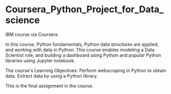 # Coursera_Python_Project_for_Data_science
IBM course via Coursera

In this course, Python fundamentals, Python data structures are applied, and working with data in Python.
This course enables modeling a Data Scientist role, and building a dashboard using Python and popular Python libraries using Jupyter notebook.

The course's Learning Objectives:
Perform webscraping in Python to obtain data.
Extract data by using a Python library.

This is the final assignment in the course.
